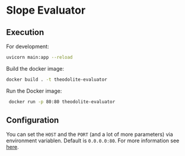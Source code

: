# Slope Evaluator

## Execution

For development:

```sh
uvicorn main:app --reload
```

Build the docker image:

```sh
docker build . -t theodolite-evaluator
```

Run the Docker image:

```sh
 docker run -p 80:80 theodolite-evaluator
```

## Configuration

You can set the `HOST` and the `PORT`  (and a lot of more parameters) via environment variablen. Default is `0.0.0.0:80`.
For more information see [here](https://github.com/tiangolo/uvicorn-gunicorn-fastapi-docker#advanced-usage).
